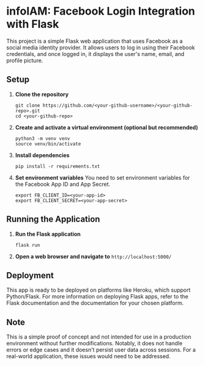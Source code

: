 # infoIAM: Facebook Login Integration with Flask

This project is a simple Flask web application that uses Facebook as a social media identity provider. It allows users to log in using their Facebook credentials, and once logged in, it displays the user's name, email, and profile picture.

## Setup

1. **Clone the repository**
    ```
    git clone https://github.com/<your-github-username>/<your-github-repo>.git
    cd <your-github-repo>
    ```

2. **Create and activate a virtual environment (optional but recommended)**
    ```
    python3 -m venv venv
    source venv/bin/activate
    ```

3. **Install dependencies**
    ```
    pip install -r requirements.txt
    ```

4. **Set environment variables**
    You need to set environment variables for the Facebook App ID and App Secret.
    ```
    export FB_CLIENT_ID=<your-app-id>
    export FB_CLIENT_SECRET=<your-app-secret>
    ```

## Running the Application

1. **Run the Flask application**
    ```
    flask run
    ```

2. **Open a web browser and navigate to** `http://localhost:5000/`

## Deployment

This app is ready to be deployed on platforms like Heroku, which support Python/Flask. For more information on deploying Flask apps, refer to the Flask documentation and the documentation for your chosen platform.

## Note

This is a simple proof of concept and not intended for use in a production environment without further modifications. Notably, it does not handle errors or edge cases and it doesn't persist user data across sessions. For a real-world application, these issues would need to be addressed.

